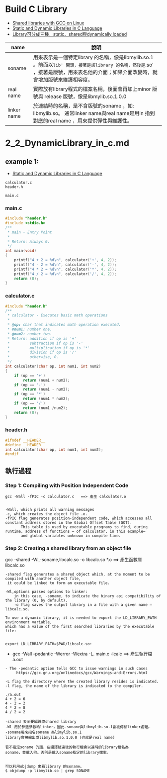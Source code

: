 # Build C Library

- [Shared libraries with GCC on Linux](https://www.cprogramming.com/tutorial/shared-libraries-linux-gcc.html)
- [Static and Dynamic Libraries in C Language](https://medium.com/@luischaparroc/https-medium-com-luischaparroc-dynamic-libraries-in-c-96a989848476)
- [Library可分成三種，static、shared與dynamically loaded](https://blog.xuite.net/tzeng015/twblog/113272198)


| name | 說明|
|-----| -------|
|soname| 用來表示是一個特定library 的名稱，像是libmylib.so.1 。前面以`lib' 開頭，接著是該library 的名稱，然後是`.so' ，接著是版號，用來表名他的介面；如果介面改變時，就會增加版號來維護相容度。|
|real name| 實際放有library程式的檔案名稱，後面會再加上minor 版號與 release 版號，像是libmylib.so.1.0.0| 
|linker name| 於連結時的名稱，是不含版號的soname ，如: libmylib.so。 通常linker name與real name是用ln 指到對應的real name ，用來提供彈性與維護性。|


# 2_2_DynamicLibrary_in_c.md
## example 1:

- [Static and Dynamic Libraries in C Language](https://medium.com/@luischaparroc/https-medium-com-luischaparroc-dynamic-libraries-in-c-96a989848476)

```
calculator.c  
header.h  

main.c
```
### main.c
```c
#include "header.h"
#include <stdio.h>
/**
 * main - Entry Point
 *
 * Return: Always 0.
 */
int main(void)
{
    printf("4 + 2 = %d\n", calculator('+', 4, 2));
    printf("4 - 2 = %d\n", calculator('-', 4, 2));
    printf("4 * 2 = %d\n", calculator('*', 4, 2));
    printf("4 / 2 = %d\n", calculator('/', 4, 2));
    return (0);
}
```
### calculator.c
```c
#include "header.h"
/**
 * calculator - Executes basic math operations
 *
 * @op: char that indicates math operation executed.
 * @num1: number one.
 * @num2: number two.
 * Return: addition if op is '+'
 *         subtraction if op is '-'
 *         multiplication if op is '*'
 *         division if op is '/'
 *         otherwise, 0.
 */
int calculator(char op, int num1, int num2)
{
    if (op == '+')
        return (num1 + num2);
    if (op == '-')
        return (num1 - num2);
    if (op == '*')
        return (num1 * num2);
    if (op == '/')
        return (num1 /num2);
    return (0);
}
```
### header.h
```c
#ifndef __HEADER__
#define __HEADER__
int calculator(char op, int num1, int num2);
#endif
```
## 執行過程

### Step 1: Compiling with Position Independent Code
```
gcc -Wall -fPIC -c calculator.c   ==> 產生 calculator.o


-Wall, which prints all warning messages
-c, which creates the object file .o. 
-fPIC flag generates position-independent code, which accesses all constant address stored in the Global Offset Table (GOT). 
       This table is used by executable programs to find, during runtime, address of functions — of calculator, in this example— 
       and global variables unknown in compile time.
```
### Step 2: Creating a shared library from an object file

gcc -shared -Wl,-soname,libcalc.so -o libcalc.so *.o  ==> 產生函數庫 libcalc.so

```
-shared flag generates a shared object which, at the moment to be compiled with another object file, 
 it could be linked to form an executable file. 

-Wl,options passes options to linker: 
    in this case, -soname, to indicate the binary api compatibility of the library (0, by default). 
    -o flag saves the output library in a file with a given name — libcalc.so.
```

```
To use a dynamic library, it is needed to export the LD_LIBRARY_PATH environment variable, 
which has a value of the first searched libraries by the executable file:


export LD_LIBRARY_PATH=$PWD/libcalc.so:
```


- gcc -Wall -pedantic -Werror -Wextra -L. main.c -lcalc  ==> 產生執行檔a.out
```
- The -pedantic option tells GCC to issue warnings in such cases  
     https://gcc.gnu.org/onlinedocs/gcc/Warnings-and-Errors.html
 
-L flag the directory where the created library resides is indicated. 
-l flag, the name of the library is indicated to the compiler.
```

```
./a.out 
4 + 2 = 6
4 - 2 = 2
4 * 2 = 8
4 / 2 = 2
```
```
-shared 表示要編譯成shared library
-Wl 用於參遞參數給linker，因此-soname與libmylib.so.1會被傳給linker處理。
-soname用來指名soname 為limylib.so.1
library會被輸出成libmylib.so.1.0.0 (也就是real name)

若不指定soname 的話，在編譯結連後的執行檔會以連時的library檔名為
soname，並載入他。否則是載入soname指定的library檔案。


可以利用objdump 來看library 的soname。
$ objdump -p libmylib.so | grep SONAME
```
